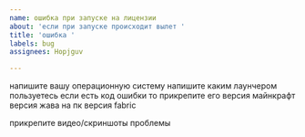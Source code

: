 ```yaml
---
name: ошибка при запуске на лицензии
about: 'если при запуске происходит вылет '
title: 'ошибка '
labels: bug
assignees: Hopjguv

---
```


напишите вашу операционную систему
напишите каким лаунчером пользуетесь
если есть код ошибки то прикрепите его
версия майнкрафт
версия жава на пк
версия fabric

прикрепите видео/скриншоты проблемы
